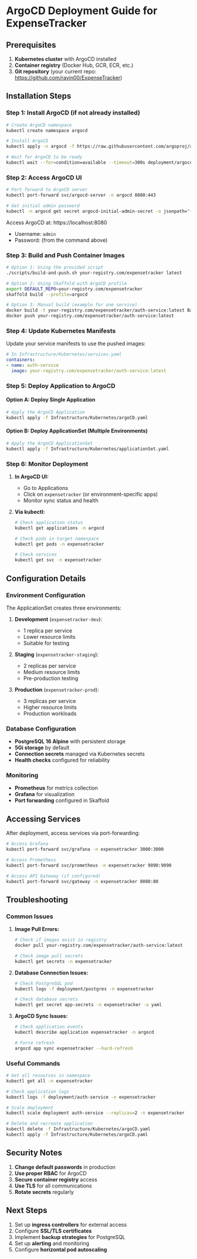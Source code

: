 # ArgoCD Deployment Guide for ExpenseTracker

## Prerequisites

1. **Kubernetes cluster** with ArgoCD installed
2. **Container registry** (Docker Hub, GCR, ECR, etc.)
3. **Git repository** (your current repo: https://github.com/ravin00/ExpenseTracker)

## Installation Steps

### Step 1: Install ArgoCD (if not already installed)

```bash
# Create ArgoCD namespace
kubectl create namespace argocd

# Install ArgoCD
kubectl apply -n argocd -f https://raw.githubusercontent.com/argoproj/argo-cd/stable/manifests/install.yaml

# Wait for ArgoCD to be ready
kubectl wait --for=condition=available --timeout=300s deployment/argocd-server -n argocd
```

### Step 2: Access ArgoCD UI

```bash
# Port forward to ArgoCD server
kubectl port-forward svc/argocd-server -n argocd 8080:443

# Get initial admin password
kubectl -n argocd get secret argocd-initial-admin-secret -o jsonpath="{.data.password}" | base64 -d
```

Access ArgoCD at: https://localhost:8080
- Username: `admin`
- Password: (from the command above)

### Step 3: Build and Push Container Images

```bash
# Option 1: Using the provided script
./scripts/build-and-push.sh your-registry.com/expensetracker latest

# Option 2: Using Skaffold with ArgoCD profile
export DEFAULT_REPO=your-registry.com/expensetracker
skaffold build --profile=argocd

# Option 3: Manual build (example for one service)
docker build -t your-registry.com/expensetracker/auth-service:latest Backend/AuthService
docker push your-registry.com/expensetracker/auth-service:latest
```

### Step 4: Update Kubernetes Manifests

Update your service manifests to use the pushed images:

```yaml
# In Infrastructure/Kubernetes/services.yaml
containers:
- name: auth-service
  image: your-registry.com/expensetracker/auth-service:latest
```

### Step 5: Deploy Application to ArgoCD

#### Option A: Deploy Single Application

```bash
# Apply the ArgoCD Application
kubectl apply -f Infrastructure/Kubernetes/argoCD.yaml
```

#### Option B: Deploy ApplicationSet (Multiple Environments)

```bash
# Apply the ArgoCD ApplicationSet
kubectl apply -f Infrastructure/Kubernetes/applicationSet.yaml
```

### Step 6: Monitor Deployment

1. **In ArgoCD UI:**
   - Go to Applications
   - Click on `expensetracker` (or environment-specific apps)
   - Monitor sync status and health

2. **Via kubectl:**
   ```bash
   # Check application status
   kubectl get applications -n argocd
   
   # Check pods in target namespace
   kubectl get pods -n expensetracker
   
   # Check services
   kubectl get svc -n expensetracker
   ```

## Configuration Details

### Environment Configuration

The ApplicationSet creates three environments:

1. **Development** (`expensetracker-dev`):
   - 1 replica per service
   - Lower resource limits
   - Suitable for testing

2. **Staging** (`expensetracker-staging`):
   - 2 replicas per service
   - Medium resource limits
   - Pre-production testing

3. **Production** (`expensetracker-prod`):
   - 3 replicas per service
   - Higher resource limits
   - Production workloads

### Database Configuration

- **PostgreSQL 16 Alpine** with persistent storage
- **5Gi storage** by default
- **Connection secrets** managed via Kubernetes secrets
- **Health checks** configured for reliability

### Monitoring

- **Prometheus** for metrics collection
- **Grafana** for visualization
- **Port forwarding** configured in Skaffold

## Accessing Services

After deployment, access services via port-forwarding:

```bash
# Access Grafana
kubectl port-forward svc/grafana -n expensetracker 3000:3000

# Access Prometheus
kubectl port-forward svc/prometheus -n expensetracker 9090:9090

# Access API Gateway (if configured)
kubectl port-forward svc/gateway -n expensetracker 8080:80
```

## Troubleshooting

### Common Issues

1. **Image Pull Errors:**
   ```bash
   # Check if images exist in registry
   docker pull your-registry.com/expensetracker/auth-service:latest
   
   # Check image pull secrets
   kubectl get secrets -n expensetracker
   ```

2. **Database Connection Issues:**
   ```bash
   # Check PostgreSQL pod
   kubectl logs -f deployment/postgres -n expensetracker
   
   # Check database secrets
   kubectl get secret app-secrets -n expensetracker -o yaml
   ```

3. **ArgoCD Sync Issues:**
   ```bash
   # Check application events
   kubectl describe application expensetracker -n argocd
   
   # Force refresh
   argocd app sync expensetracker --hard-refresh
   ```

### Useful Commands

```bash
# Get all resources in namespace
kubectl get all -n expensetracker

# Check application logs
kubectl logs -f deployment/auth-service -n expensetracker

# Scale deployment
kubectl scale deployment auth-service --replicas=2 -n expensetracker

# Delete and recreate application
kubectl delete -f Infrastructure/Kubernetes/argoCD.yaml
kubectl apply -f Infrastructure/Kubernetes/argoCD.yaml
```

## Security Notes

1. **Change default passwords** in production
2. **Use proper RBAC** for ArgoCD
3. **Secure container registry** access
4. **Use TLS** for all communications
5. **Rotate secrets** regularly

## Next Steps

1. Set up **ingress controllers** for external access
2. Configure **SSL/TLS certificates**
3. Implement **backup strategies** for PostgreSQL
4. Set up **alerting** and monitoring
5. Configure **horizontal pod autoscaling**